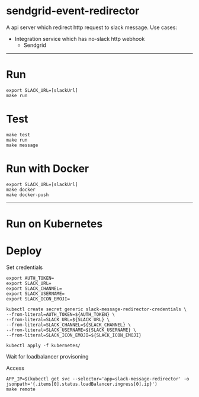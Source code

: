 sendgrid-event-redirector
===

A api server which redirect http request to slack message. Use cases:
- Integration service which has no-slack http webhook
  - Sendgrid

---

# Run

```
export SLACK_URL=[slackUrl]
make run
```

# Test
```
make test
make run
make message
```

# Run with Docker

```
export SLACK_URL=[slackUrl]
make docker
make docker-push
```

---

Run on Kubernetes
===

# Deploy

Set credentials
```
export AUTH_TOKEN=
export SLACK_URL=
export SLACK_CHANNEL=
export SLACK_USERNAME=
export SLACK_ICON_EMOJI=

kubectl create secret generic slack-message-redirector-credentials \
--from-literal=AUTH_TOKEN=${AUTH_TOKEN} \
--from-literal=SLACK_URL=${SLACK_URL} \
--from-literal=SLACK_CHANNEL=${SLACK_CHANNEL} \
--from-literal=SLACK_USERNAME=${SLACK_USERNAME} \
--from-literal=SLACK_ICON_EMOJI=${SLACK_ICON_EMOJI}
```

```
kubectl apply -f kubernetes/
```

Wait for loadbalancer provisoning

Access
```
APP_IP=$(kubectl get svc --selector='app=slack-message-redirector' -o jsonpath='{.items[0].status.loadBalancer.ingress[0].ip}')
make remote
```
